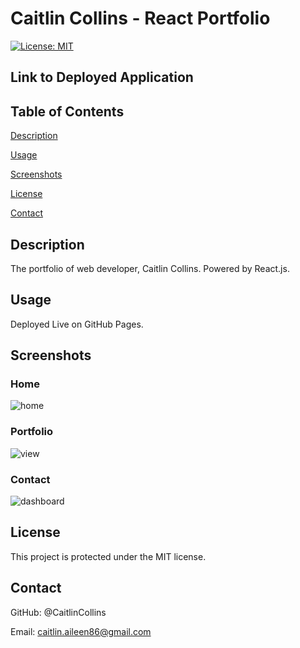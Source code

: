 # Caitlin Collins - React Portfolio

 [![License: MIT](https://img.shields.io/badge/License-MIT-yellow.svg)](https://opensource.org/licenses/MIT)
 
  ## Link to Deployed Application
  
   
  ## Table of Contents
  [Description](https://github.com/CaitlinCollins/react-portfolio/blob/main/README.md#description)
  
  [Usage](https://github.com/CaitlinCollins/react-portfolio/blob/main/README.md#usage)
  
  [Screenshots](https://github.com/CaitlinCollins/react-portfolio/blob/main/README.md#screenshots)
  
  [License](https://github.com/CaitlinCollins/react-portfolio/blob/main/README.md#license)
  
  [Contact](https://github.com/CaitlinCollins/react-portfolio/blob/main/README.md#contact)
  
  ## Description
  The portfolio of web developer, Caitlin Collins. Powered by React.js.
  
  ## Usage
  Deployed Live on GitHub Pages.
  
  ## Screenshots
  
  ### Home
  ![home]()
  
  ### Portfolio
  ![view]()
  
  ### Contact
  ![dashboard]()
  
  
  ## License
  This project is protected under the MIT license.
  ## Contact
  GitHub: @CaitlinCollins

  Email: caitlin.aileen86@gmail.com